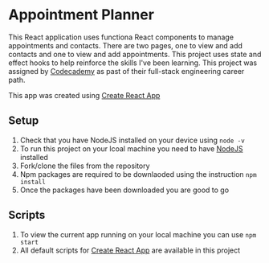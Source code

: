# Appointment Planner
This React application uses functiona React components to manage appointments and contacts. There are two pages, one to view and add contacts and one to view and add appointments. This project uses state and effect hooks to help reinforce the skills I've been learning. This project was assigned by [Codecademy](www.codecademy.com) as past of their full-stack engineering career path. 

This app was created using [Create React App](https://create-react-app.dev/)

## Setup
1. Check that you have NodeJS installed on your device using `node -v`
1. To run this project on your lcoal machine you need to have [NodeJS](https://nodejs.org/en/) installed
1. Fork/clone the files from the repository
1. Npm packages are required to be downlaoded using the instruction `npm install`
1. Once the packages have been downloaded you are good to go

## Scripts
1. To view the current app running on your local machine you can use `npm start`
1. All default scripts for [Create React App](https://create-react-app.dev/docs/available-scripts/) are available in this project